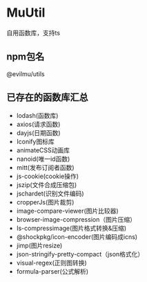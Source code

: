 # MuUtil

自用函数库，支持ts

## npm包名

@evilmu/utils

## 已存在的函数库汇总

- lodash(函数库)
- axios(请求函数)
- dayjs(日期函数)
- Iconify图标库
- animateCSS动画库
- nanoid(唯一id函数)
- mitt(发布订阅者函数)
- js-cookie(cookie操作)
- jszip(文件合成压缩包)
- jschardet(识别文件编码)
- cropperJs(图片裁剪)
- image-compare-viewer(图片比较器)
- browser-image-compression（图片压缩）
- ls-compressimage(图片格式转换&压缩)
- @shockpkg/icon-encoder(图片编码成icns)
- jimp(图片resize)
- json-stringify-pretty-compact（json格式化）
- visual-regex(正则图转换)
- formula-parser(公式解析)
